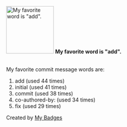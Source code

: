 <img src="https://my-badges.github.io/my-badges/favorite-word.png" alt="My favorite word is &quot;add&quot;." title="My favorite word is &quot;add&quot;." width="128">
<strong>My favorite word is &quot;add&quot;.</strong>
<br><br>

My favorite commit message words are:

1. add (used 44 times)
2. initial (used 41 times)
3. commit (used 38 times)
4. co-authored-by: (used 34 times)
5. fix (used 29 times)


Created by <a href="https://github.com/my-badges/my-badges">My Badges</a>